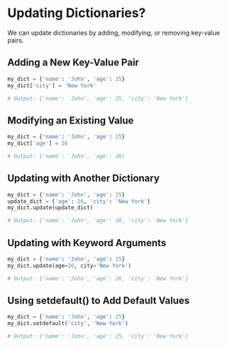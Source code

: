 # Updating Dictionaries?

We can update dictionaries by adding, modifying, or removing key-value pairs.

## Adding a New Key-Value Pair

```py
my_dict = {'name': 'John', 'age': 25}
my_dict['city'] = 'New York' 

# Output: {'name': 'John', 'age': 25, 'city': 'New York'}
```

## Modifying an Existing Value

```py
my_dict = {'name': 'John', 'age': 25}
my_dict['age'] = 26

# Output: {'name': 'John', 'age': 26}
```

## Updating with Another Dictionary

```py
my_dict = {'name': 'John', 'age': 25}
update_dict = {'age': 26, 'city': 'New York'}
my_dict.update(update_dict)

# Output: {'name': 'John', 'age': 26, 'city': 'New York'}
```

## Updating with Keyword Arguments

```py
my_dict = {'name': 'John', 'age': 25}
my_dict.update(age=26, city='New York')

# Output: {'name': 'John', 'age': 26, 'city': 'New York'}
```

## Using setdefault() to Add Default Values

```py
my_dict = {'name': 'John', 'age': 25}
my_dict.setdefault('city', 'New York')

# Output: {'name': 'John', 'age': 25, 'city': 'New York'}
```
